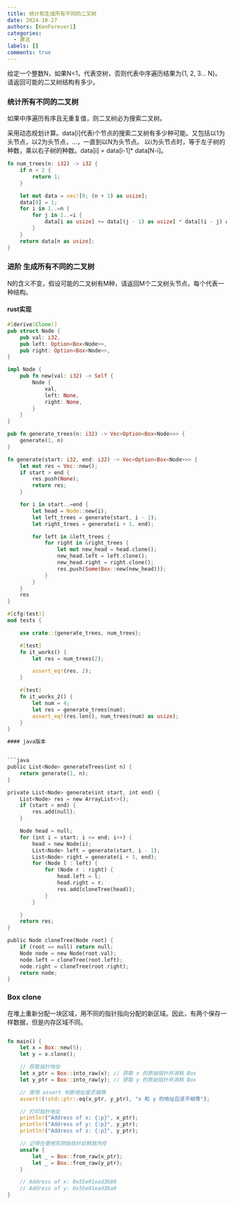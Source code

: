 ```yaml
---
title: 统计和生成所有不同的二叉树
date: 2024-10-27
authors: [KenForever1]
categories: 
  - 算法
labels: []
comments: true
---
```



给定一个整数N，如果N<1，代表空树，否则代表中序遍历结果为{1, 2, 3... N}。请返回可能的二叉树结构有多少。

<!-- more -->
### 统计所有不同的二叉树

如果中序遍历有序且无重复值，则二叉树必为搜索二叉树。

采用动态规划计算。data[i]代表i个节点的搜索二叉树有多少种可能。又包括以1为头节点，以2为头节点，...，一直到以N为头节点。
以i为头节点时，等于左子树的种数，乘以右子树的种数。data[i] = data[i-1]* data[N-i]。

```rust
fn num_trees(n: i32) -> i32 {
    if n < 2 {
        return 1;
    }

    let mut data = vec![0; (n + 1) as usize];
    data[0] = 1;
    for i in 1..=n {
        for j in 1..=i {
            data[i as usize] += data[(j - 1) as usize] * data[(i - j) as usize];
        }
    }
    return data[n as usize];
}
```

### 进阶 生成所有不同的二叉树

N的含义不变，假设可能的二叉树有M种，请返回M个二叉树头节点，每个代表一种结构。
#### rust实现

```rust
#[derive(Clone)]
pub struct Node {
    pub val: i32,
    pub left: Option<Box<Node>>,
    pub right: Option<Box<Node>>,
}

impl Node {
    pub fn new(val: i32) -> Self {
        Node {
            val,
            left: None,
            right: None,
        }
    }
}

pub fn generate_trees(n: i32) -> Vec<Option<Box<Node>>> {
    generate(1, n)
}

fn generate(start: i32, end: i32) -> Vec<Option<Box<Node>>> {
    let mut res = Vec::new();
    if start > end {
        res.push(None);
        return res;
    }

    for i in start..=end {
        let head = Node::new(i);
        let left_trees = generate(start, i - 1);
        let right_trees = generate(i + 1, end);

        for left in &left_trees {
            for right in &right_trees {
                let mut new_head = head.clone();
                new_head.left = left.clone();
                new_head.right = right.clone();
                res.push(Some(Box::new(new_head)));
            }
        }
    }
    res
}

#[cfg(test)]
mod tests {

    use crate::{generate_trees, num_trees};

    #[test]
    fn it_works() {
        let res = num_trees(2);

        assert_eq!(res, 2);
    }

    #[test]
    fn it_works_2() {
        let num = 4;
        let res = generate_trees(num);
        assert_eq!(res.len(), num_trees(num) as usize);
    }
}

#### java版本


```java
public List<Node> generateTrees(int n) {
    return generate(1, n);
}

private List<Node> generate(int start, int end) {
    List<Node> res = new ArrayList<>();
    if (start > end) {
        res.add(null);
    }

    Node head = null;
    for (int i = start; i <= end; i++) {
        head = new Node(i);
        List<Node> left = generate(start, i - 1);
        List<Node> right = generate(i + 1, end);
        for (Node l : left) {
            for (Node r : right) {
                head.left = l;
                head.right = r;
                res.add(cloneTree(head));
            }
        }

    }
    return res;
}

public Node cloneTree(Node root) {
    if (root == null) return null;
    Node node = new Node(root.val);
    node.left = cloneTree(root.left);
    node.right = cloneTree(root.right);
    return node;
}
```

### Box clone

在堆上重新分配一块区域，用不同的指针指向分配的新区域。因此，有两个保存一样数据，但是内存区域不同。
```rust

fn main() {
    let x = Box::new(5);
    let y = x.clone();

    // 获取指针地址
    let x_ptr = Box::into_raw(x); // 获取 x 的原始指针并消耗 Box
    let y_ptr = Box::into_raw(y); // 获取 y 的原始指针并消耗 Box

    // 使用 assert 判断地址是否相等
    assert!(!std::ptr::eq(x_ptr, y_ptr), "x 和 y 的地址应该不相等");

    // 打印指针地址
    println!("Address of x: {:p}", x_ptr);
    println!("Address of y: {:p}", y_ptr);
    println!("Address of z: {:p}", y_ptr);

    // 记得在使用完原始指针后释放内存
    unsafe {
        let _ = Box::from_raw(x_ptr);
        let _ = Box::from_raw(y_ptr);
    }

    // Address of x: 0x55e91ead3b80
    // Address of y: 0x55e91ead3ba0
}

```